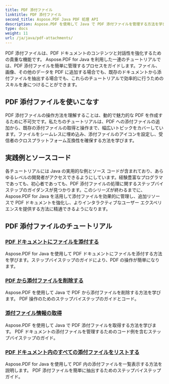 ```yaml
---
title: PDF 添付ファイル
linktitle: PDF 添付ファイル
second_title: Aspose.PDF Java PDF 処理 API
description: Aspose.PDF を使用して Java で PDF 添付ファイルを管理する方法を学びます。ファイル、画像などを PDF に簡単に添付できます。
type: docs
weight: 11
url: /ja/java/pdf-attachments/
---
```


PDF 添付ファイルは、PDF ドキュメントのコンテンツと対話性を強化するための貴重な機能です。 Aspose.PDF for Java を利用した一連のチュートリアルでは、PDF 添付ファイルを簡単に管理するプロセスをガイドします。ファイル、画像、その他のデータを PDF に追加する場合でも、既存のドキュメントから添付ファイルを抽出する場合でも、これらのチュートリアルで効率的に行うためのスキルを身につけることができます。

## PDF 添付ファイルを使いこなす

PDF 添付ファイルの操作方法を理解することは、動的で魅力的な PDF を作成するために不可欠です。私たちのチュートリアルは、PDF への添付ファイルの追加から、既存の添付ファイルの取得と操作まで、幅広いトピックをカバーしています。ファイルをシームレスに埋め込み、添付ファイルのアイコンを設定し、受信者のクロスプラットフォーム互換性を確保する方法を学びます。

## 実践例とソースコード

各チュートリアルには Java の実用的な例とソース コードが含まれており、あらゆるレベルの開発者がアクセスできるようにしています。経験豊富なプログラマであっても、初心者であっても、PDF 添付ファイルの処理に関するステップバイステップのガイダンスが見つかります。このシリーズが終わるまでに、Aspose.PDF for Java を活用して添付ファイルを効果的に管理し、追加リソースで PDF ドキュメントを強化し、よりインタラクティブなユーザー エクスペリエンスを提供する方法に精通できるようになります。

## PDF 添付ファイルのチュートリアル
### [PDF ドキュメントにファイルを添付する](./attach-files-pdf-documents/)
Aspose.PDF for Java を使用して PDF ドキュメントにファイルを添付する方法を学びます。ステップバイステップのガイドにより、PDF の操作が簡単になります。
### [PDF から添付ファイルを削除する](./remove-attachments-from-pdfs/)
Aspose.PDF を使用して Java で PDF から添付ファイルを削除する方法を学びます。 PDF 操作のためのステップバイステップのガイドとコード。
### [添付ファイル情報の取得](./retrieve-attachment-information/)
Aspose.PDF を使用して Java で PDF 添付ファイルを取得する方法を学びます。 PDF ドキュメントの添付ファイルを管理するためのコード例を含むステップバイステップのガイド。
### [PDF ドキュメント内のすべての添付ファイルをリストする](./list-all-attachments-pdf-documents/)
Aspose.PDF for Java を使用して PDF 内の添付ファイルを一覧表示する方法を説明します。 PDF 添付ファイルを簡単に抽出するためのステップバイステップ ガイド。